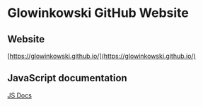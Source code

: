 # Glowinkowski GitHub Website

## Website
[https://glowinkowski.github.io/](https://glowinkowski.github.io/)

## JavaScript documentation
[JS Docs](https://glowinkowski.github.io/GPI/out/)

